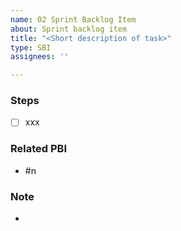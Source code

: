 ```yaml
---
name: 02 Sprint Backlog Item
about: Sprint backlog item
title: "<Short description of task>"
type: SBI
assignees: ''

---
```


### Steps
- [ ] xxx

### Related PBI
- #n

### Note
-
